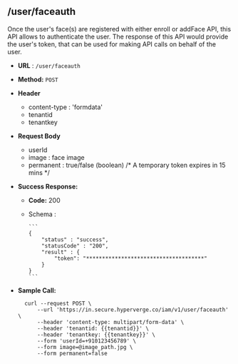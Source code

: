 ## /user/faceauth

Once the user's face(s) are registered with either enroll or addFace API, this API allows to authenticate the user. The response of this API would provide the user's token, that can be used for making API calls on behalf of the user.


* **URL** : `/user/faceauth`
  
* **Method:** `POST`

* **Header**
	
	- content-type : 'formdata'
	- tenantid 
	- tenantkey
	
* **Request Body**

	- userId
	- image : face image
	- permanent : true/false (boolean) /\* A temporary token expires in 15 mins \*/
  
* **Success Response:**

  * **Code:** 200 <br />
  * Schema : 
		
		```	
		{
			"status" : "success",
			"statusCode" : "200",
			"result" : {
				"token": "*************************************"
			}
		}
		```
	

* **Sample Call:**

   	
    	curl --request POST \
			--url 'https://in.secure.hyperverge.co/iam/v1/user/faceauth' \
			--header 'content-type: multipart/form-data' \
			--header 'tenantid: {{tenantid}}' \
			--header 'tenantkey: {{tenantkey}}' \
			--form 'userId=+910123456789' \
			--form image=@image_path.jpg \
			--form permanent=false
    	
    	
